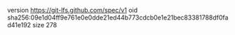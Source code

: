 version https://git-lfs.github.com/spec/v1
oid sha256:09e1d04ff9e761e0e0dde21ed44b773cdcb0e1e21bec83381788df0fad41e192
size 278
